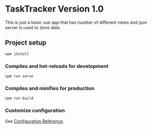 # TaskTracker Version 1.0 
This is just a basic vue app that has number of different views and json server is used to store data. 
 
## Project setup
```
npm install
```

### Compiles and hot-reloads for development
```
npm run serve
```

### Compiles and minifies for production
```
npm run build
```

### Customize configuration
See [Configuration Reference](https://cli.vuejs.org/config/).
